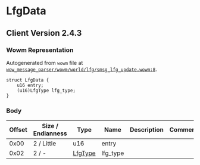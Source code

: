 # LfgData

## Client Version 2.4.3

### Wowm Representation

Autogenerated from `wowm` file at [`wow_message_parser/wowm/world/lfg/smsg_lfg_update.wowm:8`](https://github.com/gtker/wow_messages/tree/main/wow_message_parser/wowm/world/lfg/smsg_lfg_update.wowm#L8).
```rust,ignore
struct LfgData {
    u16 entry;
    (u16)LfgType lfg_type;
}
```
### Body

| Offset | Size / Endianness | Type | Name | Description | Comment |
| ------ | ----------------- | ---- | ---- | ----------- | ------- |
| 0x00 | 2 / Little | u16 | entry |  |  |
| 0x02 | 2 / - | [LfgType](lfgtype.md) | lfg_type |  |  |

